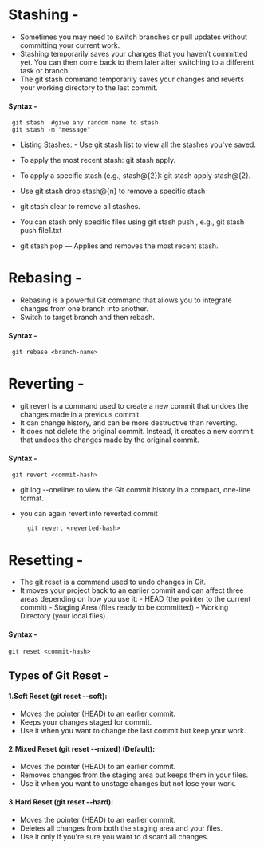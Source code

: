 # Stashing -
- Sometimes you may need to switch branches or pull updates without committing your current work.
- Stashing temporarily saves your changes that you haven’t committed yet. You can then come back to them later after switching to a different task or branch.
- The git stash command temporarily saves your changes and reverts your working directory to the last commit.

#### Syntax -
     git stash  #give any random name to stash
     git stash -m "message"

- Listing Stashes:
      - Use git stash list to view all the stashes you've saved.

- To apply the most recent stash: git stash apply.
- To apply a specific stash (e.g., stash@{2}): git stash apply stash@{2}.
- Use git stash drop stash@{n} to remove a specific stash
- git stash clear to remove all stashes.
- You can stash only specific files using git stash push <file>, e.g., git stash push file1.txt
- git stash pop — Applies and removes the most recent stash.


# Rebasing -
- Rebasing is a powerful Git command that allows you to integrate changes from one branch into another.
- Switch to target branch and then rebash.

#### Syntax -
     git rebase <branch-name>

# Reverting -
- git revert is a command used to create a new commit that undoes the changes made in a previous commit.
- It can change history, and can be more destructive than reverting.
- It does not delete the original commit. Instead, it creates a new commit that undoes the changes made by the original commit.

#### Syntax -
     git revert <commit-hash>



- git log --oneline: to view the Git commit history in a compact, one-line format.
- you can again revert into reverted commit

        git revert <reverted-hash>
             

# Resetting -
- The git reset is a command used to undo changes in Git.
- It moves your project back to an earlier commit and can affect three areas depending on how you use it:
       - HEAD (the pointer to the current commit)
       - Staging Area (files ready to be committed)
       - Working Directory (your local files).

#### Syntax -
    git reset <commit-hash>

## Types of Git Reset -

#### 1.Soft Reset (git reset --soft):
- Moves the pointer (HEAD) to an earlier commit.
- Keeps your changes staged for commit.
- Use it when you want to change the last commit but keep your work.

#### 2.Mixed Reset (git reset --mixed) (Default):
- Moves the pointer (HEAD) to an earlier commit.
- Removes changes from the staging area but keeps them in your files.
- Use it when you want to unstage changes but not lose your work.


#### 3.Hard Reset (git reset --hard):
- Moves the pointer (HEAD) to an earlier commit.
- Deletes all changes from both the staging area and your files.
- Use it only if you're sure you want to discard all changes.
